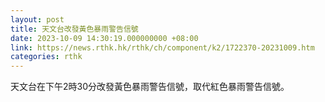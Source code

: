 ```yaml
---
layout: post
title: 天文台改發黃色暴雨警告信號
date: 2023-10-09 14:30:19.000000000 +08:00
link: https://news.rthk.hk/rthk/ch/component/k2/1722370-20231009.htm
categories: rthk
---
```


天文台在下午2時30分改發黃色暴雨警告信號，取代紅色暴雨警告信號。
